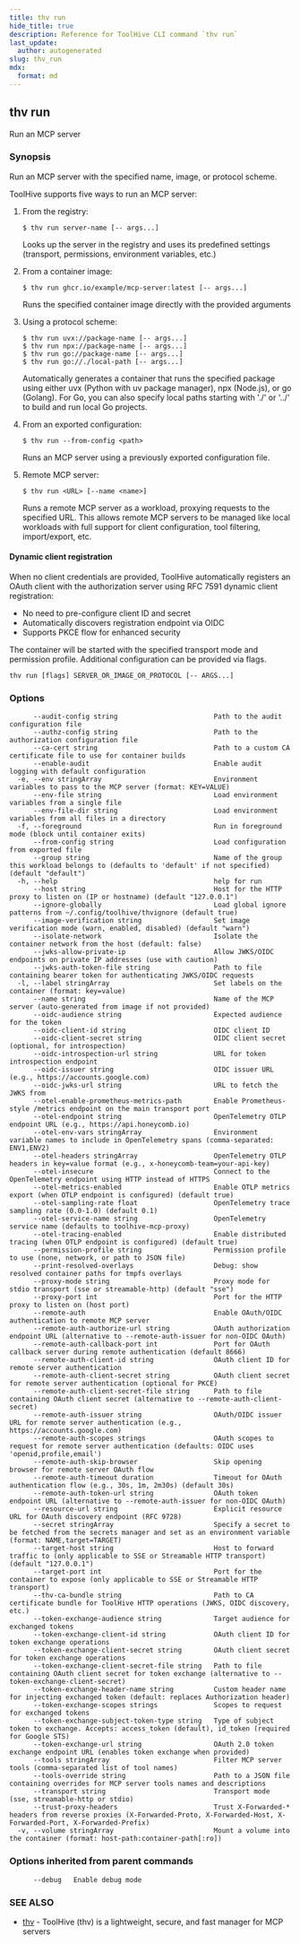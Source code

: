 ```yaml
---
title: thv run
hide_title: true
description: Reference for ToolHive CLI command `thv run`
last_update:
  author: autogenerated
slug: thv_run
mdx:
  format: md
---
```


## thv run

Run an MCP server

### Synopsis

Run an MCP server with the specified name, image, or protocol scheme.

ToolHive supports five ways to run an MCP server:

1. From the registry:

	   $ thv run server-name [-- args...]

   Looks up the server in the registry and uses its predefined settings
   (transport, permissions, environment variables, etc.)

2. From a container image:

	   $ thv run ghcr.io/example/mcp-server:latest [-- args...]

   Runs the specified container image directly with the provided arguments

3. Using a protocol scheme:

	   $ thv run uvx://package-name [-- args...]
	   $ thv run npx://package-name [-- args...]
	   $ thv run go://package-name [-- args...]
	   $ thv run go://./local-path [-- args...]

   Automatically generates a container that runs the specified package
   using either uvx (Python with uv package manager), npx (Node.js),
   or go (Golang). For Go, you can also specify local paths starting
   with './' or '../' to build and run local Go projects.

4. From an exported configuration:

	   $ thv run --from-config <path>

   Runs an MCP server using a previously exported configuration file.

5. Remote MCP server:

	   $ thv run <URL> [--name <name>]

   Runs a remote MCP server as a workload, proxying requests to the specified URL.
   This allows remote MCP servers to be managed like local workloads with full
   support for client configuration, tool filtering, import/export, etc.

#### Dynamic client registration

When no client credentials are provided, ToolHive automatically registers an OAuth client
with the authorization server using RFC 7591 dynamic client registration:

- No need to pre-configure client ID and secret
- Automatically discovers registration endpoint via OIDC
- Supports PKCE flow for enhanced security

The container will be started with the specified transport mode and
permission profile. Additional configuration can be provided via flags.

```
thv run [flags] SERVER_OR_IMAGE_OR_PROTOCOL [-- ARGS...]
```

### Options

```
      --audit-config string                        Path to the audit configuration file
      --authz-config string                        Path to the authorization configuration file
      --ca-cert string                             Path to a custom CA certificate file to use for container builds
      --enable-audit                               Enable audit logging with default configuration
  -e, --env stringArray                            Environment variables to pass to the MCP server (format: KEY=VALUE)
      --env-file string                            Load environment variables from a single file
      --env-file-dir string                        Load environment variables from all files in a directory
  -f, --foreground                                 Run in foreground mode (block until container exits)
      --from-config string                         Load configuration from exported file
      --group string                               Name of the group this workload belongs to (defaults to 'default' if not specified) (default "default")
  -h, --help                                       help for run
      --host string                                Host for the HTTP proxy to listen on (IP or hostname) (default "127.0.0.1")
      --ignore-globally                            Load global ignore patterns from ~/.config/toolhive/thvignore (default true)
      --image-verification string                  Set image verification mode (warn, enabled, disabled) (default "warn")
      --isolate-network                            Isolate the container network from the host (default: false)
      --jwks-allow-private-ip                      Allow JWKS/OIDC endpoints on private IP addresses (use with caution)
      --jwks-auth-token-file string                Path to file containing bearer token for authenticating JWKS/OIDC requests
  -l, --label stringArray                          Set labels on the container (format: key=value)
      --name string                                Name of the MCP server (auto-generated from image if not provided)
      --oidc-audience string                       Expected audience for the token
      --oidc-client-id string                      OIDC client ID
      --oidc-client-secret string                  OIDC client secret (optional, for introspection)
      --oidc-introspection-url string              URL for token introspection endpoint
      --oidc-issuer string                         OIDC issuer URL (e.g., https://accounts.google.com)
      --oidc-jwks-url string                       URL to fetch the JWKS from
      --otel-enable-prometheus-metrics-path        Enable Prometheus-style /metrics endpoint on the main transport port
      --otel-endpoint string                       OpenTelemetry OTLP endpoint URL (e.g., https://api.honeycomb.io)
      --otel-env-vars stringArray                  Environment variable names to include in OpenTelemetry spans (comma-separated: ENV1,ENV2)
      --otel-headers stringArray                   OpenTelemetry OTLP headers in key=value format (e.g., x-honeycomb-team=your-api-key)
      --otel-insecure                              Connect to the OpenTelemetry endpoint using HTTP instead of HTTPS
      --otel-metrics-enabled                       Enable OTLP metrics export (when OTLP endpoint is configured) (default true)
      --otel-sampling-rate float                   OpenTelemetry trace sampling rate (0.0-1.0) (default 0.1)
      --otel-service-name string                   OpenTelemetry service name (defaults to toolhive-mcp-proxy)
      --otel-tracing-enabled                       Enable distributed tracing (when OTLP endpoint is configured) (default true)
      --permission-profile string                  Permission profile to use (none, network, or path to JSON file)
      --print-resolved-overlays                    Debug: show resolved container paths for tmpfs overlays
      --proxy-mode string                          Proxy mode for stdio transport (sse or streamable-http) (default "sse")
      --proxy-port int                             Port for the HTTP proxy to listen on (host port)
      --remote-auth                                Enable OAuth/OIDC authentication to remote MCP server
      --remote-auth-authorize-url string           OAuth authorization endpoint URL (alternative to --remote-auth-issuer for non-OIDC OAuth)
      --remote-auth-callback-port int              Port for OAuth callback server during remote authentication (default 8666)
      --remote-auth-client-id string               OAuth client ID for remote server authentication
      --remote-auth-client-secret string           OAuth client secret for remote server authentication (optional for PKCE)
      --remote-auth-client-secret-file string      Path to file containing OAuth client secret (alternative to --remote-auth-client-secret)
      --remote-auth-issuer string                  OAuth/OIDC issuer URL for remote server authentication (e.g., https://accounts.google.com)
      --remote-auth-scopes strings                 OAuth scopes to request for remote server authentication (defaults: OIDC uses 'openid,profile,email')
      --remote-auth-skip-browser                   Skip opening browser for remote server OAuth flow
      --remote-auth-timeout duration               Timeout for OAuth authentication flow (e.g., 30s, 1m, 2m30s) (default 30s)
      --remote-auth-token-url string               OAuth token endpoint URL (alternative to --remote-auth-issuer for non-OIDC OAuth)
      --resource-url string                        Explicit resource URL for OAuth discovery endpoint (RFC 9728)
      --secret stringArray                         Specify a secret to be fetched from the secrets manager and set as an environment variable (format: NAME,target=TARGET)
      --target-host string                         Host to forward traffic to (only applicable to SSE or Streamable HTTP transport) (default "127.0.0.1")
      --target-port int                            Port for the container to expose (only applicable to SSE or Streamable HTTP transport)
      --thv-ca-bundle string                       Path to CA certificate bundle for ToolHive HTTP operations (JWKS, OIDC discovery, etc.)
      --token-exchange-audience string             Target audience for exchanged tokens
      --token-exchange-client-id string            OAuth client ID for token exchange operations
      --token-exchange-client-secret string        OAuth client secret for token exchange operations
      --token-exchange-client-secret-file string   Path to file containing OAuth client secret for token exchange (alternative to --token-exchange-client-secret)
      --token-exchange-header-name string          Custom header name for injecting exchanged token (default: replaces Authorization header)
      --token-exchange-scopes strings              Scopes to request for exchanged tokens
      --token-exchange-subject-token-type string   Type of subject token to exchange. Accepts: access_token (default), id_token (required for Google STS)
      --token-exchange-url string                  OAuth 2.0 token exchange endpoint URL (enables token exchange when provided)
      --tools stringArray                          Filter MCP server tools (comma-separated list of tool names)
      --tools-override string                      Path to a JSON file containing overrides for MCP server tools names and descriptions
      --transport string                           Transport mode (sse, streamable-http or stdio)
      --trust-proxy-headers                        Trust X-Forwarded-* headers from reverse proxies (X-Forwarded-Proto, X-Forwarded-Host, X-Forwarded-Port, X-Forwarded-Prefix)
  -v, --volume stringArray                         Mount a volume into the container (format: host-path:container-path[:ro])
```

### Options inherited from parent commands

```
      --debug   Enable debug mode
```

### SEE ALSO

* [thv](thv.md)	 - ToolHive (thv) is a lightweight, secure, and fast manager for MCP servers


